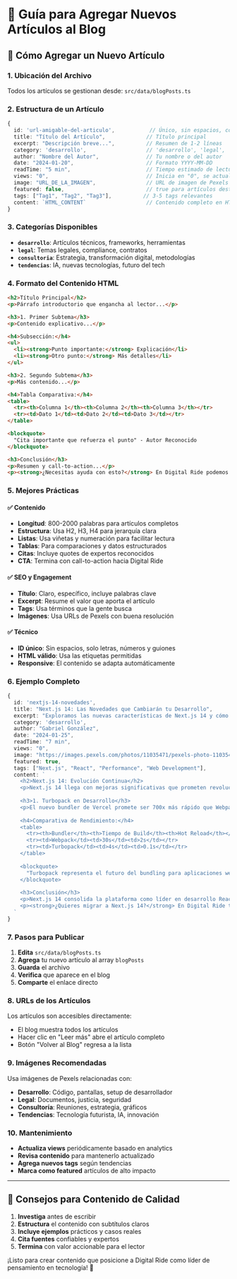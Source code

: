 # 📝 Guía para Agregar Nuevos Artículos al Blog

## 🚀 Cómo Agregar un Nuevo Artículo

### 1. Ubicación del Archivo
Todos los artículos se gestionan desde: `src/data/blogPosts.ts`

### 2. Estructura de un Artículo

```typescript
{
  id: 'url-amigable-del-articulo',           // Único, sin espacios, con guiones
  title: "Título del Artículo",             // Título principal
  excerpt: "Descripción breve...",          // Resumen de 1-2 líneas
  category: 'desarrollo',                   // 'desarrollo', 'legal', 'consultoria', 'tendencias'
  author: "Nombre del Autor",               // Tu nombre o del autor
  date: "2024-01-20",                       // Formato YYYY-MM-DD
  readTime: "5 min",                        // Tiempo estimado de lectura
  views: "0",                               // Inicia en "0", se actualiza automáticamente
  image: "URL_DE_LA_IMAGEN",                // URL de imagen de Pexels o similar
  featured: false,                          // true para artículos destacados
  tags: ["Tag1", "Tag2", "Tag3"],          // 3-5 tags relevantes
  content: `HTML_CONTENT`                   // Contenido completo en HTML
}
```

### 3. Categorías Disponibles
- **`desarrollo`**: Artículos técnicos, frameworks, herramientas
- **`legal`**: Temas legales, compliance, contratos
- **`consultoria`**: Estrategia, transformación digital, metodologías
- **`tendencias`**: IA, nuevas tecnologías, futuro del tech

### 4. Formato del Contenido HTML

```html
<h2>Título Principal</h2>
<p>Párrafo introductorio que engancha al lector...</p>

<h3>1. Primer Subtema</h3>
<p>Contenido explicativo...</p>

<h4>Subsección:</h4>
<ul>
  <li><strong>Punto importante:</strong> Explicación</li>
  <li><strong>Otro punto:</strong> Más detalles</li>
</ul>

<h3>2. Segundo Subtema</h3>
<p>Más contenido...</p>

<h4>Tabla Comparativa:</h4>
<table>
  <tr><th>Columna 1</th><th>Columna 2</th><th>Columna 3</th></tr>
  <tr><td>Dato 1</td><td>Dato 2</td><td>Dato 3</td></tr>
</table>

<blockquote>
  "Cita importante que refuerza el punto" - Autor Reconocido
</blockquote>

<h3>Conclusión</h3>
<p>Resumen y call-to-action...</p>
<p><strong>¿Necesitas ayuda con esto?</strong> En Digital Ride podemos ayudarte...</p>
```

### 5. Mejores Prácticas

#### ✅ Contenido
- **Longitud**: 800-2000 palabras para artículos completos
- **Estructura**: Usa H2, H3, H4 para jerarquía clara
- **Listas**: Usa viñetas y numeración para facilitar lectura
- **Tablas**: Para comparaciones y datos estructurados
- **Citas**: Incluye quotes de expertos reconocidos
- **CTA**: Termina con call-to-action hacia Digital Ride

#### ✅ SEO y Engagement
- **Título**: Claro, específico, incluye palabras clave
- **Excerpt**: Resume el valor que aporta el artículo
- **Tags**: Usa términos que la gente busca
- **Imágenes**: Usa URLs de Pexels con buena resolución

#### ✅ Técnico
- **ID único**: Sin espacios, solo letras, números y guiones
- **HTML válido**: Usa las etiquetas permitidas
- **Responsive**: El contenido se adapta automáticamente

### 6. Ejemplo Completo

```typescript
{
  id: 'nextjs-14-novedades',
  title: "Next.js 14: Las Novedades que Cambiarán tu Desarrollo",
  excerpt: "Exploramos las nuevas características de Next.js 14 y cómo pueden acelerar tu desarrollo web con mejor rendimiento y experiencia de desarrollador.",
  category: 'desarrollo',
  author: "Gabriel González",
  date: "2024-01-25",
  readTime: "7 min",
  views: "0",
  image: "https://images.pexels.com/photos/11035471/pexels-photo-11035471.jpeg?auto=compress&cs=tinysrgb&w=800",
  featured: true,
  tags: ["Next.js", "React", "Performance", "Web Development"],
  content: `
    <h2>Next.js 14: Evolución Continua</h2>
    <p>Next.js 14 llega con mejoras significativas que prometen revolucionar cómo desarrollamos aplicaciones web modernas...</p>
    
    <h3>1. Turbopack en Desarrollo</h3>
    <p>El nuevo bundler de Vercel promete ser 700x más rápido que Webpack...</p>
    
    <h4>Comparativa de Rendimiento:</h4>
    <table>
      <tr><th>Bundler</th><th>Tiempo de Build</th><th>Hot Reload</th></tr>
      <tr><td>Webpack</td><td>30s</td><td>2s</td></tr>
      <tr><td>Turbopack</td><td>4s</td><td>0.1s</td></tr>
    </table>
    
    <blockquote>
      "Turbopack representa el futuro del bundling para aplicaciones web" - Guillermo Rauch, CEO Vercel
    </blockquote>
    
    <h3>Conclusión</h3>
    <p>Next.js 14 consolida la plataforma como líder en desarrollo React...</p>
    <p><strong>¿Quieres migrar a Next.js 14?</strong> En Digital Ride te ayudamos con la transición completa.</p>
  `
}
```

### 7. Pasos para Publicar

1. **Edita** `src/data/blogPosts.ts`
2. **Agrega** tu nuevo artículo al array `blogPosts`
3. **Guarda** el archivo
4. **Verifica** que aparece en el blog
5. **Comparte** el enlace directo

### 8. URLs de los Artículos

Los artículos son accesibles directamente:
- El blog muestra todos los artículos
- Hacer clic en "Leer más" abre el artículo completo
- Botón "Volver al Blog" regresa a la lista

### 9. Imágenes Recomendadas

Usa imágenes de Pexels relacionadas con:
- **Desarrollo**: Código, pantallas, setup de desarrollador
- **Legal**: Documentos, justicia, seguridad
- **Consultoría**: Reuniones, estrategia, gráficos
- **Tendencias**: Tecnología futurista, IA, innovación

### 10. Mantenimiento

- **Actualiza views** periódicamente basado en analytics
- **Revisa contenido** para mantenerlo actualizado
- **Agrega nuevos tags** según tendencias
- **Marca como featured** artículos de alto impacto

---

## 🎯 Consejos para Contenido de Calidad

1. **Investiga** antes de escribir
2. **Estructura** el contenido con subtítulos claros
3. **Incluye ejemplos** prácticos y casos reales
4. **Cita fuentes** confiables y expertos
5. **Termina** con valor accionable para el lector

¡Listo para crear contenido que posicione a Digital Ride como líder de pensamiento en tecnología! 🚀